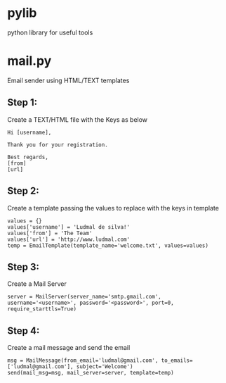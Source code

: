 pylib
=====

python library for useful tools

mail.py
========
Email sender using HTML/TEXT templates

Step 1:
--------------------------
Create a TEXT/HTML file with the Keys as below

    Hi [username],
  
    Thank you for your registration.
  
    Best regards,
    [from]
    [url]


Step 2:
----------------------------
Create a template passing the values to replace with the keys in template

    values = {}
    values['username'] = 'Ludmal de silva!'
    values['from'] = 'The Team'
    values['url'] = 'http://www.ludmal.com'
    temp = EmailTemplate(template_name='welcome.txt', values=values)
    
  
Step 3:
-----------------------------
Create a Mail Server 

    server = MailServer(server_name='smtp.gmail.com', username='<username>', password='<password>', port=0,   require_starttls=True)

Step 4:
-----------------------------
Create a mail message and send the email

    msg = MailMessage(from_email='ludmal@gmail.com', to_emails=['ludmal@gmail.com'], subject='Welcome')
    send(mail_msg=msg, mail_server=server, template=temp)



